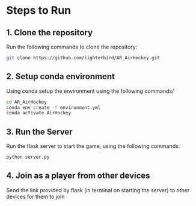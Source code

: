 # Steps to Run

## 1. Clone the repository
Run the following commands to clone the repository:
```bash
git clone https://github.com/lighterbird/AR_AirHockey.git
```

## 2. Setup conda environment
Using conda setup the environment using the following commands/
```bash
cd AR_AirHockey
conda env create -f environment.yml
conda activate AirHockey
```

## 3. Run the Server
Run the flask server to start the game, using the following commands:
```bash
python server.py
```

## 4. Join as a player from other devices
Send the link provided by flask (in terminal on starting the server) to other devices for them to join
